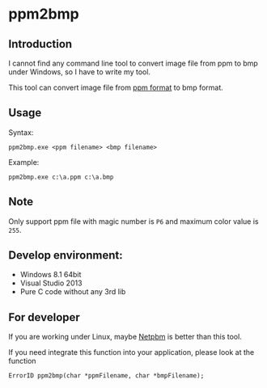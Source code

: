 # ppm2bmp

## Introduction

I cannot find any command line tool to convert image file from ppm to bmp under Windows, so I have to write my tool.

This tool can convert image file from [ppm format](http://netpbm.sourceforge.net/doc/ppm.html) to bmp format.

## Usage

Syntax:

```ppm2bmp.exe <ppm filename> <bmp filename>```

Example:

```ppm2bmp.exe c:\a.ppm c:\a.bmp```

## Note

Only support ppm file with magic number is `P6` and maximum color value is `255`.

## Develop environment:

- Windows 8.1 64bit
- Visual Studio 2013
- Pure C code without any 3rd lib

## For developer

If you are working under Linux, maybe [Netpbm](http://netpbm.sourceforge.net/doc/index.html) is better than this tool.

If you need integrate this function into your application, please look at the function

```ErrorID ppm2bmp(char *ppmFilename, char *bmpFilename);```